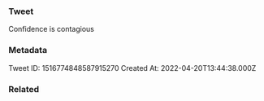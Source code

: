 ### Tweet
Confidence is contagious

### Metadata
Tweet ID: 1516774848587915270
Created At: 2022-04-20T13:44:38.000Z

### Related

